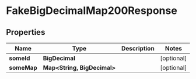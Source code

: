

# FakeBigDecimalMap200Response


## Properties

| Name | Type | Description | Notes |
|------------ | ------------- | ------------- | -------------|
|**someId** | **BigDecimal** |  |  [optional] |
|**someMap** | **Map&lt;String, BigDecimal&gt;** |  |  [optional] |



